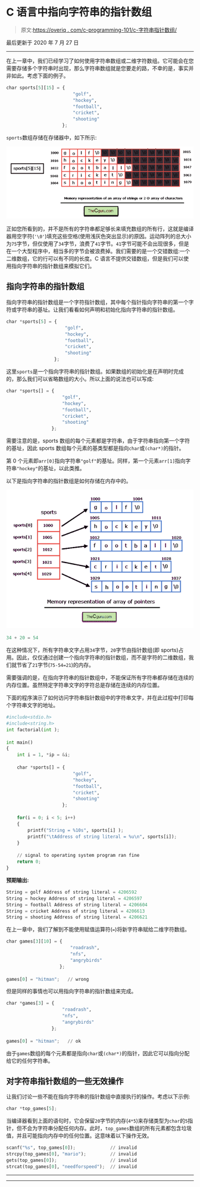 # C 语言中指向字符串的指针数组

> 原文:[https://overiq . com/c-programming-101/c-字符串指针数组/](https://overiq.com/c-programming-101/array-of-pointers-to-strings-in-c/)

最后更新于 2020 年 7 月 27 日

* * *

在上一章中，我们已经学习了如何使用字符串数组或二维字符数组。它可能会在您需要存储多个字符串时出现，那么字符串数组就是您要走的路，不幸的是，事实并非如此。考虑下面的例子。

```py
char sports[5][15] = {
                         "golf",
                         "hockey",
                         "football",
                         "cricket",
                         "shooting"
                     };

```

`sports`数组存储在存储器中，如下所示:

![](img/d5444bcc14fd7ab304c24e08b0a89722.png)

正如您所看到的，并不是所有的字符串都足够长来填充数组的所有行，这就是编译器用空字符(`'\0'`)填充这些空格(使用浅灰色突出显示)的原因。运动阵列的总大小为`75`字节，但仅使用了`34`字节，浪费了`41`字节。`41`字节可能不会出现很多，但是在一个大型程序中，相当多的字节会被浪费掉。我们需要的是一个交错数组:一个二维数组，它的行可以有不同的长度。C 语言不提供交错数组，但是我们可以使用指向字符串的指针数组来模拟它们。

## 指向字符串的指针数组

指向字符串的指针数组是一个字符指针数组，其中每个指针指向字符串的第一个字符或字符串的基址。让我们看看如何声明和初始化指向字符串的指针数组。

```py
char *sports[5] = {
                      "golf",
                      "hockey",
                      "football",
                      "cricket",
                      "shooting"
                  };

```

这里`sports`是一个指向字符串的指针数组。如果数组的初始化是在声明时完成的，那么我们可以省略数组的大小。所以上面的说法也可以写成:

```py
char *sports[] = {
                     "golf",
                     "hockey",
                     "football",
                     "cricket",
                     "shooting"
                 };

```

需要注意的是，sports 数组的每个元素都是字符串，由于字符串指向第一个字符的基址，因此 sports 数组每个元素的基类型都是指向`char`或`(char*)`的指针。

第 0 个元素即`arr[0]`指向字符串`"golf"`的基址。同样，第一个元素`arr[1]`指向字符串`"hockey"`的基址，以此类推。

以下是指向字符串的指针数组是如何存储在内存中的。

![](img/f2486ddac3ef34d1b2294218e8373842.png)

```py
34 + 20 = 54

```

在这种情况下，所有字符串文字占用`34`字节，`20`字节由指针数组(即 sports)占用。因此，仅仅通过创建一个指向字符串的指针数组，而不是字符的二维数组，我们就节省了`21`字节(`75-54=21`)的内存。

需要强调的是，在指向字符串的指针数组中，不能保证所有字符串都存储在连续的内存位置。虽然特定字符串文字的字符总是存储在连续的内存位置。

下面的程序演示了如何访问字符串指针数组中的字符串文字，并在此过程中打印每个字符串文字的地址。

```py
#include<stdio.h>
#include<string.h>
int factorial(int );

int main()
{
    int i = 1, *ip = &i;

    char *sports[] = {
                         "golf",
                         "hockey",
                         "football",
                         "cricket",
                         "shooting"
                     };

    for(i = 0; i < 5; i++)
    {
        printf("String = %10s", sports[i] );
        printf("\tAddress of string literal = %u\n", sports[i]);
    }

    // signal to operating system program ran fine
    return 0;
}

```

**预期输出:**

```py
String = golf Address of string literal = 4206592
String = hockey Address of string literal = 4206597
String = football Address of string literal = 4206604
String = cricket Address of string literal = 4206613
String = shooting Address of string literal = 4206621

```

在上一章中，我们了解到不能使用赋值运算符(`=`)将新字符串赋给二维字符数组。

```py
char games[3][10] = {
                        "roadrash",
                        "nfs",
                        "angrybirds"
                    };

games[0] = "hitman";   // wrong

```

但是同样的事情也可以用指向字符串的指针数组来完成。

```py
char *games[3] = {
                     "roadrash",
                     "nfs",
                     "angrybirds"
                 };

games[0] = "hitman";   // ok

```

由于`games`数组的每个元素都是指向`char`或`(char*)`的指针，因此它可以指向分配给它的任何字符串。

## 对字符串指针数组的一些无效操作

让我们讨论一些不能在指向字符串的指针数组中直接执行的操作。考虑以下示例:

```py
char *top_games[5];

```

当编译器看到上面的语句时，它会保留`20`字节的内存(`4*5`)来存储类型为`char`的`5`指针，但不会为字符串分配任何内存。此时，`top_games`数组的所有元素都包含垃圾值，并且可能指向内存中的任何位置。这意味着以下操作无效。

```py
scanf("%s", top_games[0]);             // invalid
strcpy(top_games[0], "mario");         // invalid
gets(top_games[0]);                    // invalid
strcat(top_games[0], "needforspeed");  // invalid

```

* * *

* * *